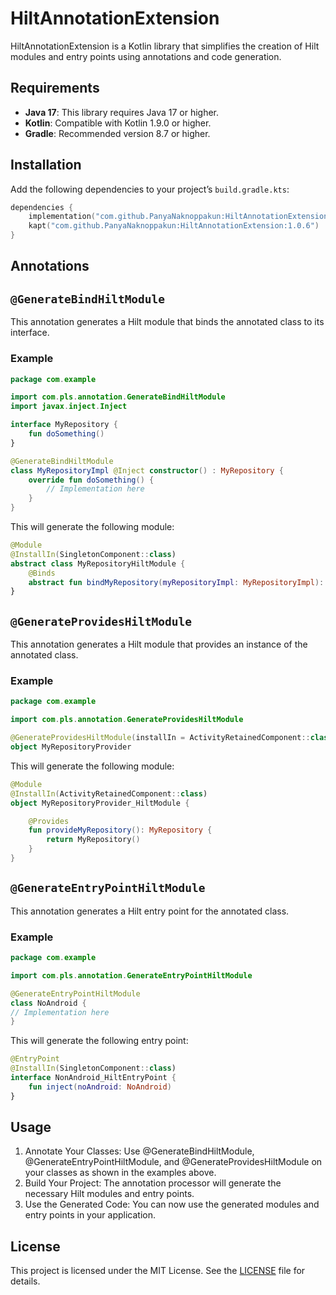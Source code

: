 HiltAnnotationExtension
=======================

HiltAnnotationExtension is a Kotlin library that simplifies the creation of Hilt modules and entry points using annotations and code generation.

## Requirements

- **Java 17**: This library requires Java 17 or higher.
- **Kotlin**: Compatible with Kotlin 1.9.0 or higher.
- **Gradle**: Recommended version 8.7 or higher.

## Installation

Add the following dependencies to your project’s `build.gradle.kts`:

```kotlin
dependencies {
    implementation("com.github.PanyaNaknoppakun:HiltAnnotationExtension:1.0.6")
    kapt("com.github.PanyaNaknoppakun:HiltAnnotationExtension:1.0.6")
}
```

## Annotations
## `@GenerateBindHiltModule`
This annotation generates a Hilt module that binds the annotated class to its interface.

### Example
```kotlin
package com.example

import com.pls.annotation.GenerateBindHiltModule
import javax.inject.Inject

interface MyRepository {
    fun doSomething()
}

@GenerateBindHiltModule
class MyRepositoryImpl @Inject constructor() : MyRepository {
    override fun doSomething() {
        // Implementation here
    }
}
```

This will generate the following module:
```kotlin
@Module
@InstallIn(SingletonComponent::class)
abstract class MyRepositoryHiltModule {
    @Binds
    abstract fun bindMyRepository(myRepositoryImpl: MyRepositoryImpl): MyRepository
}
```

##  `@GenerateProvidesHiltModule`
This annotation generates a Hilt module that provides an instance of the annotated class.

### Example
```kotlin
package com.example

import com.pls.annotation.GenerateProvidesHiltModule

@GenerateProvidesHiltModule(installIn = ActivityRetainedComponent::class)
object MyRepositoryProvider
```
This will generate the following module:
```kotlin
@Module
@InstallIn(ActivityRetainedComponent::class)
object MyRepositoryProvider_HiltModule {

    @Provides
    fun provideMyRepository(): MyRepository {
        return MyRepository()
    }
}
```

## `@GenerateEntryPointHiltModule`
This annotation generates a Hilt entry point for the annotated class.

### Example
```kotlin
package com.example

import com.pls.annotation.GenerateEntryPointHiltModule

@GenerateEntryPointHiltModule
class NoAndroid {
// Implementation here
}
```
This will generate the following entry point:
```kotlin
@EntryPoint
@InstallIn(SingletonComponent::class)
interface NonAndroid_HiltEntryPoint {
    fun inject(noAndroid: NoAndroid)
}
```
## Usage
1. Annotate Your Classes: Use @GenerateBindHiltModule, @GenerateEntryPointHiltModule, and @GenerateProvidesHiltModule on your classes as shown in the examples above.
2. Build Your Project: The annotation processor will generate the necessary Hilt modules and entry points.
3. Use the Generated Code: You can now use the generated modules and entry points in your application.

##  License
This project is licensed under the MIT License. See the [LICENSE](LICENSE) file for details.
